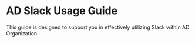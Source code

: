 # AD Slack Usage Guide

This guide is designed to support you in effectively utilizing Slack within AD Organization.
